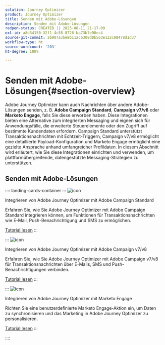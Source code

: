 ```yaml
---
solution: Journey Optimizer
product: Journey Optimizer
title: Senden mit Adobe-Lösungen
description: Senden mit Adobe-Lösungen
redpen-status: CREATED_||_2025-08-11_21-17-09
exl-id: a8d34150-32f1-4c58-8728-ba73b7e90ec4
source-git-commit: 2b907a3be8b11ac6308d0b563e122c88478d1d37
workflow-type: ht
source-wordcount: '203'
ht-degree: 100%

---
```


# Senden mit Adobe-Lösungen{#section-overview}

Adobe Journey Optimizer kann auch Nachrichten über andere Adobe-Lösungen senden, z. B. **Adobe Campaign Standard**, **Campaign v7/v8** oder **Marketo Engage**, falls Sie diese erworben haben. Diese Integrationen bieten eine Alternative zum integrierten Messaging und eignen sich für Anwendungsfälle, die erweiterte Steuerelemente oder den Zugriff auf bestimmte Kundendaten erfordern. Campaign Standard unterstützt Transaktionsnachrichten mit Echtzeit-Triggern, Campaign v7/v8 ermöglicht eine detaillierte Payload-Konfiguration und Marketo Engage ermöglicht eine gezielte Ansprache anhand umfangreicher Profildaten. In diesem Abschnitt wird erläutert, wie Sie diese Integrationen einrichten und verwenden, um plattformübergreifende, datengestützte Messaging-Strategien zu unterstützen.

## Senden mit Adobe-Lösungen

:::: landing-cards-container
:::
![icon](https://cdn.experienceleague.adobe.com/icons/puzzle-piece.svg?lang=de)

Integrieren von Adobe Journey Optimizer mit Adobe Campaign Standard

Erfahren Sie, wie Sie Adobe Journey Optimizer mit Adobe Campaign Standard integrieren können, um Funktionen für Transaktionsnachrichten wie E-Mail, Push-Benachrichtigung und SMS zu ermöglichen.

[Tutorial lesen](../using/action/acs-action.md)
:::

:::
![icon](https://cdn.experienceleague.adobe.com/icons/puzzle-piece.svg?lang=de)

Integrieren von Adobe Journey Optimizer mit Adobe Campaign v7/v8

Erfahren Sie, wie Sie Adobe Journey Optimizer mit Adobe Campaign v7/v8 für Transaktionsnachrichten über E-Mails, SMS und Push-Benachrichtigungen verbinden.

[Tutorial lesen](../using/action/acc-action.md)
:::

:::
![icon](https://cdn.experienceleague.adobe.com/icons/puzzle-piece.svg?lang=de)

Integrieren von Adobe Journey Optimizer mit Marketo Engage

Richten Sie eine benutzerdefinierte Marketo Engage-Aktion ein, um Daten zu synchronisieren und das Marketing in Adobe Journey Optimizer zu personalisieren.

[Tutorial lesen](../using/action/marketo-engage.md)
:::

::::
